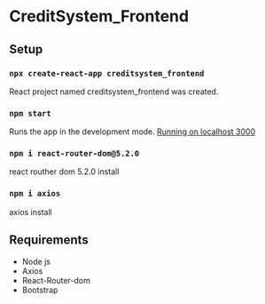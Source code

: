 # CreditSystem_Frontend

## Setup

### `npx create-react-app creditsystem_frontend`
React project named creditsystem_frontend was created.


### `npm start`

Runs the app in the development mode. [Running on localhost 3000](http://localhost:3000)

### `npm i react-router-dom@5.2.0`

react routher dom 5.2.0 install

### `npm i axios`
axios install

## Requirements
- Node js
- Axios
- React-Router-dom
- Bootstrap

